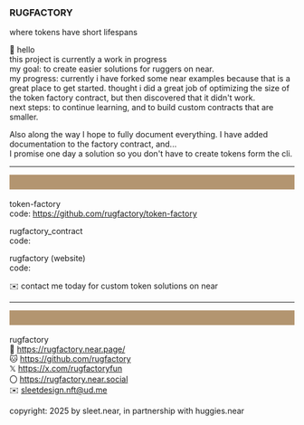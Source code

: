 ### RUGFACTORY
where tokens have short lifespans


👋 hello
<br/>
this project is currently a work in progress
<br/>
my goal: to create easier solutions for ruggers on near.
<br/>
my progress: currently i have forked some near examples because that is a great place to get started.
thought i did a great job of optimizing the size of the token factory contract, but then discovered that it didn't work.
<br/>
next steps: to continue learning, and to build custom contracts that are smaller.


Also along the way I hope to fully document everything. I have added documentation to the factory contract, and...
<br/>
I promise one day a solution so you don't have to create tokens form the cli.

---
![](../src/rug_banner_100px_B39570.svg)

token-factory
<br/>
code: https://github.com/rugfactory/token-factory

rugfactory_contract
<br/>
code:

rugfactory (website)
<br/>
code:


✉️ contact me today for custom token solutions on near

----
![](../src/rug_banner_100px_B39570.svg)

rugfactory
<br/>
🔗 https://rugfactory.near.page/
<br/>
🐱 https://github.com/rugfactory
<br/>
𝕏 https://x.com/rugfactoryfun
<br/>
〇 https://rugfactory.near.social
<br/>
✉️ sleetdesign.nft@ud.me

copyright: 2025 by sleet.near, in partnership with huggies.near